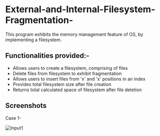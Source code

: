 # External-and-Internal-Filesystem-Fragmentation-
This program exhibits the memory management feature of OS, by implementing a filesystem.

## Functionalities provided:-
- Allows users to create a filesystem, comprising of files
- Delete files from filesystem to exhibit fragmentation
- Allows users to insert files from 'x' and 'x' positions in an index
- Provides total filesystem size after file creation
- Returns total calculated space of filesystem after file deletion

## Screenshots

Case 1-

![Input1](https://user-images.githubusercontent.com/77625109/122107686-f6db7500-ce38-11eb-9273-e7db2b20a798.png)
